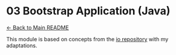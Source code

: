 # 03 Bootstrap Application (Java)

[← Back to Main README](../../README.md)

This module is based on concepts from the [io repository](https://github.com/reactive-spring-book/io) with my adaptations.
